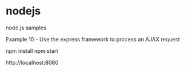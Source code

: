 # nodejs
node.js samples

Example 10 - Use the express framework to process an AJAX request

npm install
npm start

http://localhost:8080
